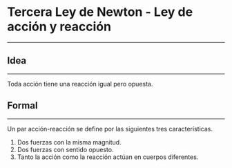 # Tercera Ley de Newton - Ley de acción y reacción
***
## Idea
***
Toda acción tiene una reacción igual pero opuesta.
## Formal
***
Un par acción-reacción se define por las siguientes tres características.
1. Dos fuerzas con la misma magnitud.
2. Dos fuerzas con sentido opuesto.
3. Tanto la acción como la reacción actúan en cuerpos diferentes.
